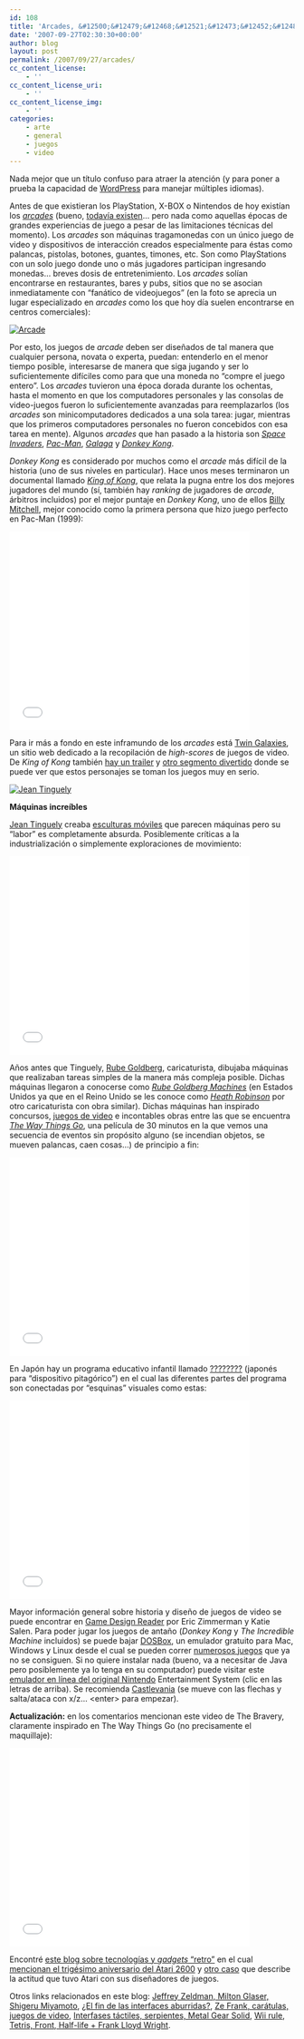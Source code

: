 ```yaml
---
id: 108
title: 'Arcades, &#12500;&#12479;&#12468;&#12521;&#12473;&#12452;&#12483;&#12481;'
date: '2007-09-27T02:30:30+00:00'
author: blog
layout: post
permalink: /2007/09/27/arcades/
cc_content_license:
    - ''
cc_content_license_uri:
    - ''
cc_content_license_img:
    - ''
categories:
    - arte
    - general
    - juegos
    - video
---
```


Nada mejor que un título confuso para atraer la atención (y para poner a prueba la capacidad de [WordPress](http://www.wordpress.org "sitio web oficial del motor de este blog") para manejar múltiples idiomas).

Antes de que existieran los PlayStation, X-BOX o Nintendos de hoy existían los [*arcades*](http://en.wikipedia.org/wiki/Arcade_game "Arcade según Wikipedia") (bueno, [todavía existen](http://en.wikipedia.org/wiki/Dance_Dance_Revolution "Dance Dance Revolution en Wikipedia")… pero nada como aquellas épocas de grandes experiencias de juego a pesar de las limitaciones técnicas del momento). Los *arcades* son máquinas tragamonedas con un único juego de video y dispositivos de interacción creados especialmente para éstas como palancas, pistolas, botones, guantes, timones, etc. Son como PlayStations con un solo juego donde uno o más jugadores participan ingresando monedas… breves dosis de entretenimiento. Los *arcades* solían encontrarse en restaurantes, bares y pubs, sitios que no se asocian inmediatamente con “fanático de videojuegos” (en la foto se aprecia un lugar especializado en *arcades* como los que hoy día suelen encontrarse en centros comerciales):

[![Arcade](/blog/assets/uploads/2007/09/arcade.jpg)](http://www.flickr.com/photos/petromyzon/24816446/ "Foto de Petromyzon")

Por esto, los juegos de *arcade* deben ser diseñados de tal manera que cualquier persona, novata o experta, puedan: entenderlo en el menor tiempo posible, interesarse de manera que siga jugando y ser lo suficientemente difíciles como para que una moneda no “compre el juego entero”. Los *arcades* tuvieron una época dorada durante los ochentas, hasta el momento en que los computadores personales y las consolas de video-juegos fueron lo suficientemente avanzadas para reemplazarlos (los *arcades* son minicomputadores dedicados a una sola tarea: jugar, mientras que los primeros computadores personales no fueron concebidos con esa tarea en mente). Algunos *arcades* que han pasado a la historia son *[Space Invaders](http://en.wikipedia.org/wiki/Space_Invaders "ver en Wikipedia")*, *[Pac-Man](http://en.wikipedia.org/wiki/Pac-Man "ver en Wikipedia")*, *[Galaga](http://en.wikipedia.org/wiki/Galaga "ver en Wikipedia")* y *[Donkey Kong](http://en.wikipedia.org/wiki/Donkey_Kong_%28arcade_game%29 "ver en Wikipedia")*.

*Donkey Kong* es considerado por muchos como el *arcade* más difícil de la historia (uno de sus niveles en particular). Hace unos meses terminaron un documental llamado *[King of Kong](http://www.wired.com/entertainment/hollywood/news/2007/08/king_of_kong "Reseña en Wired News")*, que relata la pugna entre los dos mejores jugadores del mundo (sí, también hay *ranking* de jugadores de *arcade*, árbitros incluidos) por el mejor puntaje en *Donkey Kong*, uno de ellos [Billy Mitchell](http://en.wikipedia.org/wiki/Billy_Mitchell_(gamer) "ver en Wikipedia"), mejor conocido como la primera persona que hizo juego perfecto en Pac-Man (1999):

<object classid="clsid:d27cdb6e-ae6d-11cf-96b8-444553540000" codebase="http://download.macromedia.com/pub/shockwave/cabs/flash/swflash.cab#version=6,0,40,0" height="350" width="425"><param name="src" value="http://www.youtube.com/v/rmiUruuAO4E"></param><param name="wmode" value="transparent"></param><embed height="350" src="//www.youtube.com/v/rmiUruuAO4E" type="application/x-shockwave-flash" width="425" wmode="transparent"></embed></object>

Para ir más a fondo en este inframundo de los *arcades* está [Twin Galaxies](http://www.twingalaxies.com/), un sitio web dedicado a la recopilación de *high-scores* de juegos de video. De *King of Kong* también [hay un trailer](http://www.youtube.com/watch?v=xMJZ-_bJKdI "King of kong Trailer") y [otro segmento divertido](http://www.youtube.com/watch?v=MkMWw1whxjE) donde se puede ver que estos personajes se toman los juegos muy en serio.

[![Jean Tinguely](/blog/assets/uploads/2007/09/tinguely.jpg)](http://www.flickr.com/photos/durica/1251467927/ "Foto de Sanja")

**Máquinas increíbles**

[Jean Tinguely](http://fr.wikipedia.org/wiki/Jean_Tinguely "ver en Wikipedia (francés)") creaba [esculturas móviles](http://images.google.com/images?q=jean+tinguely) que parecen máquinas pero su “labor” es completamente absurda. Posiblemente críticas a la industrialización o simplemente exploraciones de movimiento:

<object classid="clsid:d27cdb6e-ae6d-11cf-96b8-444553540000" codebase="http://download.macromedia.com/pub/shockwave/cabs/flash/swflash.cab#version=6,0,40,0" height="350" width="425"><param name="src" value="http://www.youtube.com/v/hsfvsBxVxbk"></param><param name="wmode" value="transparent"></param><embed height="350" src="//www.youtube.com/v/hsfvsBxVxbk" type="application/x-shockwave-flash" width="425" wmode="transparent"></embed></object>

Años antes que Tinguely, [Rube Goldberg](http://en.wikipedia.org/wiki/Rube_goldberg "ver en Wikipedia"), caricaturista, dibujaba máquinas que realizaban tareas simples de la manera más compleja posible. Dichas máquinas llegaron a conocerse como *[Rube Goldberg Machines](http://en.wikipedia.org/wiki/Rube_Goldberg_machine "ver en Wikipedia")* (en Estados Unidos ya que en el Reino Unido se les conoce como *[Heath Robinson](http://en.wikipedia.org/wiki/Heath_Robinson "ver en Wikipedia")* por otro caricaturista con obra similar). Dichas máquinas han inspirado concursos, [juegos de video](http://en.wikipedia.org/wiki/The_Incredible_Machine "The Incredible Machine") e incontables obras entre las que se encuentra *[The Way Things Go](http://en.wikipedia.org/wiki/The_Way_Things_Go "ver en Wikipedia")*, una película de 30 minutos en la que vemos una secuencia de eventos sin propósito alguno (se incendian objetos, se mueven palancas, caen cosas…) de principio a fin:

<object classid="clsid:d27cdb6e-ae6d-11cf-96b8-444553540000" codebase="http://download.macromedia.com/pub/shockwave/cabs/flash/swflash.cab#version=6,0,40,0" height="350" width="425"><param name="src" value="http://www.youtube.com/v/U82eWptFxSs"></param><param name="wmode" value="transparent"></param><embed height="350" src="//www.youtube.com/v/U82eWptFxSs" type="application/x-shockwave-flash" width="425" wmode="transparent"></embed></object>

En Japón hay un programa educativo infantil llamado [????????](http://en.wikipedia.org/wiki/PythagoraSwitch "ver en Wikipedia") (japonés para “dispositivo pitagórico”) en el cual las diferentes partes del programa son conectadas por “esquinas” visuales como estas:

<object classid="clsid:d27cdb6e-ae6d-11cf-96b8-444553540000" codebase="http://download.macromedia.com/pub/shockwave/cabs/flash/swflash.cab#version=6,0,40,0" height="350" width="425"><param name="src" value="http://www.youtube.com/v/tN9GLtcDgW0"></param><param name="wmode" value="transparent"></param><embed height="350" src="//www.youtube.com/v/tN9GLtcDgW0" type="application/x-shockwave-flash" width="425" wmode="transparent"></embed></object>

Mayor información general sobre historia y diseño de juegos de video se puede encontrar en [Game Design Reader](http://www.amazon.com/gp/redirect.html?ie=UTF8&location=http%3A%2F%2Fwww.amazon.com%2FGame-Design-Reader-Rules-Anthology%2Fsim%2F0262195364%2F1&tag=maurigiral-20&linkCode=ur2&camp=1789&creative=9325) por Eric Zimmerman y Katie Salen. Para poder jugar los juegos de antaño (*Donkey Kong* y *The Incredible Machine* incluidos) se puede bajar [DOSBox](http://dosbox.sourceforge.net/ "sitio web oficial"), un emulador gratuito para Mac, Windows y Linux desde el cual se pueden correr [numerosos juegos](http://dosbox.sourceforge.net/comp_list.php?letter=a "Listado de juegos para DOSBox") que ya no se consiguen. Si no quiere instalar nada (bueno, va a necesitar de Java pero posiblemente ya lo tenga en su computador) puede visitar este [emulador en línea del original Nintendo](http://www.virtualnes.com/) Entertainment System (clic en las letras de arriba). Se recomienda [Castlevania](http://www.virtualnes.com/play/play.php?id=ADAC&s=6) (se mueve con las flechas y salta/ataca con x/z… &lt;enter&gt; para empezar).

**Actualización:** en los comentarios mencionan este video de The Bravery, claramente inspirado en The Way Things Go (no precisamente el maquillaje):

<object classid="clsid:d27cdb6e-ae6d-11cf-96b8-444553540000" codebase="http://download.macromedia.com/pub/shockwave/cabs/flash/swflash.cab#version=6,0,40,0" height="350" width="425"><param name="src" value="http://www.youtube.com/v/T3PZQZqsVKY"></param><param name="wmode" value="transparent"></param><embed height="350" src="//www.youtube.com/v/T3PZQZqsVKY" type="application/x-shockwave-flash" width="425" wmode="transparent"></embed></object>

Encontré [este blog sobre tecnologías y *gadgets* “retro”](http://www.retrothing.com/ "Retro Thing") en el cual [mencionan el trigésimo aniversario del Atari 2600](http://www.retrothing.com/2007/09/the-atari-2600-.html "The Atari 2600 celebrates 30 years of low-rez fun") y [otro caso](http://www.retrothing.com/2007/09/ataris-biggest-.html "Atari's Biggest Blunder") que describe la actitud que tuvo Atari con sus diseñadores de juegos.

Otros links relacionados en este blog: [Jeffrey Zeldman, Milton Glaser, Shigeru Miyamoto](http://www.mauriciogiraldo.com/blog/2007/08/11/jeffrey-zeldman-milton-glaser-shigeru-miyamoto/ "mga/blog: Jeffrey Zeldman, Milton Glaser, Shigeru Miyamoto"), [¿El fin de las interfaces aburridas?](http://www.mauriciogiraldo.com/blog/2007/06/11/%c2%bfel-fin-de-las-interfaces-aburridas/ "mga/blog: ¿El fin de las interfaces aburridas?"), [Ze Frank, carátulas, juegos de video](http://www.mauriciogiraldo.com/blog/2007/04/03/ze-frank-caratulas-juegos-de-video/ "mga/blog: Ze Frank, carátulas, juegos de video"), [Interfases táctiles, serpientes, Metal Gear Solid](http://www.mauriciogiraldo.com/blog/2007/03/11/interfases-tactiles-serpientes-hideo-kojima/ "mga/blog: Interfases táctiles, serpientes, Metal Gear Solid"), [Wii rule](http://www.mauriciogiraldo.com/blog/2007/01/30/wii-rule/ "mga/blog: Wii rule"), [Tetris, Front, Half-life + Frank Lloyd Wright](http://www.mauriciogiraldo.com/blog/2007/01/25/tetris-front-half-life-frank-lloyd-wright/ "mga/blog: Tetris, Front, Half-life + Frank Lloyd Wright").